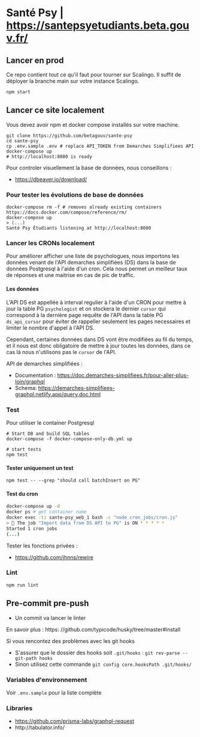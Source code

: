 # Santé Psy | https://santepsyetudiants.beta.gouv.fr/

## Lancer en prod
Ce repo contient tout ce qu'il faut pour tourner sur Scalingo. Il suffit de déployer la branche main sur votre instance Scalingo.

```
npm start
```

## Lancer ce site localement
Vous devez avoir npm et docker compose installés sur votre machine.

```
git clone https://github.com/betagouv/sante-psy
cd sante-psy
cp .env.sample .env # replace API_TOKEN from Demarches Simplifiees API
docker-compose up
# http://localhost:8080 is ready
```

Pour controler visuellement la base de données, nous conseillons :
* https://dbeaver.io/download/

### Pour tester les évolutions de base de données

```
docker-compose rm -f # removes already existing containers https://docs.docker.com/compose/reference/rm/
docker-compose up
> (...) 
Santé Psy Étudiants listening at http://localhost:8080   
```
### Lancer les CRONs localement
Pour améliorer afficher une liste de psychologues, nous importons les données venant de l'API demarches simplifiées (DS) dans la base de données Postgresql à l'aide d'un cron. Cela nous permet un meilleur taux de réponses et une maitrise en cas de pic de traffic.

#### Les données
L'API DS est appellée à interval regulier à l'aide d'un CRON pour mettre à jour la table PG `psychologist` et on stockera le dernier `cursor` qui correspond à la dernière page requête de l'API dans la table PG `ds_api_cursor` pour éviter de rappeller seulement les pages necessaires et limiter le nombre d'appel à l'API DS.

Cependant, certaines données dans DS vont être modifiées au fil du temps, et il nous est donc obligatoire de mettre à jour toutes les données, dans ce cas là nous n'utilisons pas le `cursor` de l'API.

API de demarches simplifiées :
* Documentation : https://doc.demarches-simplifiees.fr/pour-aller-plus-loin/graphql
* Schema: https://demarches-simplifiees-graphql.netlify.app/query.doc.html

### Test
Pour utiliser le container Postgresql 
```
# Start DB and build SQL tables
docker-compose -f docker-compose-only-db.yml up

# start tests
npm test
```

#### Tester uniquement un test
```
npm test -- --grep "should call batchInsert on PG"
```

#### Test du cron
```bash
docker-compose up -d
docker ps # get container name
docker exec -ti sante-psy_web_1 bash -c "node cron_jobs/cron.js"
> 🚀 The job "Import data from DS API to PG" is ON * * * * *
Started 1 cron jobs
(...)
```

Tester les fonctions privées :
* https://github.com/jhnns/rewire

### Lint 
```
npm run lint
```

## Pre-commit pre-push
* Un commit va lancer le linter

En savoir plus : https: //github.com/typicode/husky/tree/master#install

Si vous rencontez des problèmes avec les git hooks
* S'assurer que le dossier des hooks soit `.git/hooks` : `git rev-parse --git-path hooks`
* Sinon utilisez cette commande `git config core.hooksPath .git/hooks/`


### Variables d'environnement
Voir `.env.sample` pour la liste complète

### Libraries
* https://github.com/prisma-labs/graphql-request
* <table> http://tabulator.info/
